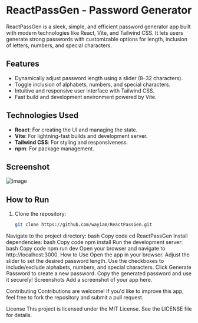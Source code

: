 # ReactPassGen - Password Generator

ReactPassGen is a sleek, simple, and efficient password generator app built with modern technologies like React, Vite, and Tailwind CSS. It lets users generate strong passwords with customizable options for length, inclusion of letters, numbers, and special characters.

## Features

- Dynamically adjust password length using a slider (8–32 characters).
- Toggle inclusion of alphabets, numbers, and special characters.
- Intuitive and responsive user interface with Tailwind CSS.
- Fast build and development environment powered by Vite.

## Technologies Used

- **React**: For creating the UI and managing the state.
- **Vite**: For lightning-fast builds and development server.
- **Tailwind CSS**: For styling and responsiveness.
- **npm**: For package management.

## Screenshot
![image](https://github.com/user-attachments/assets/256ea960-cfc8-4793-8767-67f1aed190fe)


## How to Run

1. Clone the repository:
   ```bash
   git clone https://github.com/wayiam/ReactPassGen.git
Navigate to the project directory:
bash
Copy code
cd ReactPassGen
Install dependencies:
bash
Copy code
npm install
Run the development server:
bash
Copy code
npm run dev
Open your browser and navigate to http://localhost:3000.
How to Use
Open the app in your browser.
Adjust the slider to set the desired password length.
Use the checkboxes to include/exclude alphabets, numbers, and special characters.
Click Generate Password to create a new password.
Copy the generated password and use it securely!
Screenshots
Add a screenshot of your app here.

Contributing
Contributions are welcome! If you'd like to improve this app, feel free to fork the repository and submit a pull request.

License
This project is licensed under the MIT License. See the LICENSE file for details.
